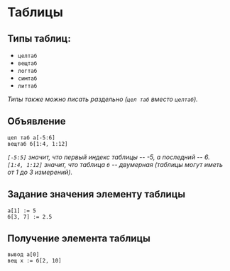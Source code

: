 <h1>Таблицы</h1>

<h2>Типы таблиц:</h2>

<ul>
  <li><code>целтаб</code></li>
  <li><code>вещтаб</code></li>
  <li><code>логтаб</code></li>
  <li><code>симтаб</code></li>
  <li><code>литтаб</code></li>
</ul>

<i>Типы также можно писать раздельно (<code>цел таб</code> вместо <code>целтаб</code>).</i>

<h2>Объявление</h2>

```kumir
цел таб а[-5:6]
вещтаб б[1:4, 1:12]
```

<i><code>[-5:5]</code> значит, что первый индекс таблицы -- -5, а последний -- 6.</i><br/>
<i><code>[1:4, 1:12]</code> значит, что таблица <code>б</code> -- двумерная
(таблицы могут иметь от 1 до 3 измерений).</i>

<h2>Задание значения элементу таблицы</h2>

```kumir
а[1] := 5
б[3, 7] := 2.5
```

<h2>Получение элемента таблицы</h2>

```kumir
вывод а[0]
вещ x := б[2, 10]
```
